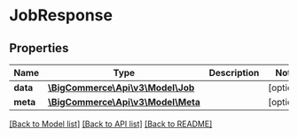 # JobResponse

## Properties
Name | Type | Description | Notes
------------ | ------------- | ------------- | -------------
**data** | [**\BigCommerce\Api\v3\Model\Job**](Job.md) |  | [optional] 
**meta** | [**\BigCommerce\Api\v3\Model\Meta**](Meta.md) |  | [optional] 

[[Back to Model list]](../README.md#documentation-for-models) [[Back to API list]](../README.md#documentation-for-api-endpoints) [[Back to README]](../README.md)


